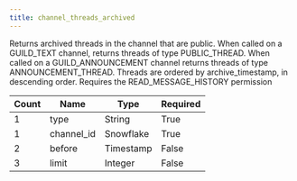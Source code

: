 ```yaml
---
title: channel_threads_archived
---
```

Returns archived threads in the channel that are public. When called on a GUILD_TEXT channel, returns threads of type PUBLIC_THREAD. When called on a GUILD_ANNOUNCEMENT channel returns threads of type ANNOUNCEMENT_THREAD. Threads are ordered by archive_timestamp, in descending order. Requires the READ_MESSAGE_HISTORY permission

Count | Name | Type | Required        
----|----|----|---- 
1 | type | String | True
1 | channel_id | Snowflake | True 
2 | before | Timestamp | False
3 | limit | Integer | False